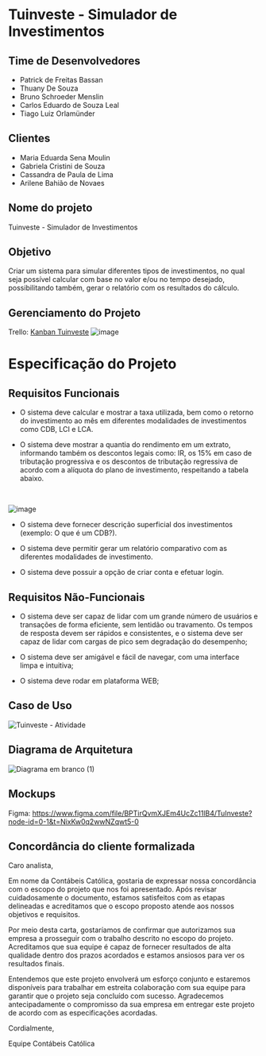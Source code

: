 # Tuinveste - Simulador de Investimentos

## Time de Desenvolvedores
- Patrick de Freitas Bassan
- Thuany De Souza
- Bruno Schroeder Menslin
- Carlos Eduardo de Souza Leal
- Tiago Luiz Orlamünder

## Clientes
- Maria Eduarda Sena Moulin
- Gabriela Cristini de Souza
- Cassandra de Paula de Lima
- Arilene Bahião de Novaes

## Nome do projeto
Tuinveste - Simulador de Investimentos

## Objetivo
Criar um sistema para simular diferentes tipos de investimentos, no qual seja possível calcular com base no valor e/ou no tempo desejado, possibilitando também, gerar o relatório com os resultados do cálculo.

## Gerenciamento do Projeto
Trello: [Kanban Tuinveste](https://trello.com/b/yFJ4mpMA/kanban-tuinveste)
![image](https://github.com/tiagoorlamunder/tuinveste/assets/61787168/51fdcf19-5c1c-464a-8e5f-79d7b7a6f980)

# Especificação do Projeto

## Requisitos Funcionais

- O sistema deve calcular e mostrar a taxa utilizada, bem como o retorno do investimento ao mês em diferentes modalidades de investimentos como CDB, LCI e LCA.

- O sistema deve mostrar a quantia do rendimento em um extrato, informando também os descontos legais como: IR, os 15% em caso de tributação progressiva e os descontos de tributação regressiva de acordo com a alíquota do plano de investimento, respeitando a tabela abaixo.
<br>

![image](https://github.com/tiagoorlamunder/tuinveste/assets/61787168/e2bd9961-ce7a-430c-9d39-6ba43de31e5c)


- O sistema deve fornecer descrição superficial dos investimentos (exemplo: O que é um CDB?).

- O sistema deve permitir gerar um relatório comparativo com as diferentes modalidades de investimento.

- O sistema deve possuir a opção de criar conta e efetuar login.

## Requisitos Não-Funcionais

- O sistema deve ser capaz de lidar com um grande número de usuários e transações de forma eficiente, sem lentidão ou travamento. Os tempos de resposta devem ser rápidos e consistentes, e o sistema deve ser capaz de lidar com cargas de pico sem degradação do desempenho;

- O sistema deve ser amigável e fácil de navegar, com uma interface limpa e intuitiva;

- O sistema deve rodar em plataforma WEB;

## Caso de Uso

![Tuinveste - Atividade](https://github.com/tiagoorlamunder/tuinveste/assets/61787168/2663b46f-05bb-40e0-aad7-b02c89cecfa5)

## Diagrama de Arquitetura

![Diagrama em branco (1)](https://github.com/tiagoorlamunder/tuinveste/assets/61787168/b1c3af25-c13e-478b-874c-a2e6c92d41df)

## Mockups

Figma: https://www.figma.com/file/BPTirQvmXJEm4UcZc11lB4/TuInveste?node-id=0-1&t=NixKw0q2wwNZqwt5-0


## Concordância do cliente formalizada

Caro analista,

Em nome da Contábeis Católica, gostaria de expressar nossa concordância com o escopo do projeto que nos foi apresentado. Após revisar cuidadosamente o documento, estamos satisfeitos com as etapas delineadas e acreditamos que o escopo proposto atende aos nossos objetivos e requisitos.

Por meio desta carta, gostaríamos de confirmar que autorizamos sua empresa a prosseguir com o trabalho descrito no escopo do projeto. Acreditamos que sua equipe é capaz de fornecer resultados de alta qualidade dentro dos prazos acordados e estamos ansiosos para ver os resultados finais.

Entendemos que este projeto envolverá um esforço conjunto e estaremos disponíveis para trabalhar em estreita colaboração com sua equipe para garantir que o projeto seja concluído com sucesso. Agradecemos antecipadamente o compromisso da sua empresa em entregar este projeto de acordo com as especificações acordadas.

Cordialmente,

Equipe Contábeis Católica
